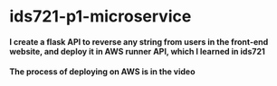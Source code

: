 # ids721-p1-microservice

#### I create a flask API to reverse any string from users in the front-end website, and deploy it in AWS runner API, which I learned in ids721

#### The process of deploying on AWS is in the video 
